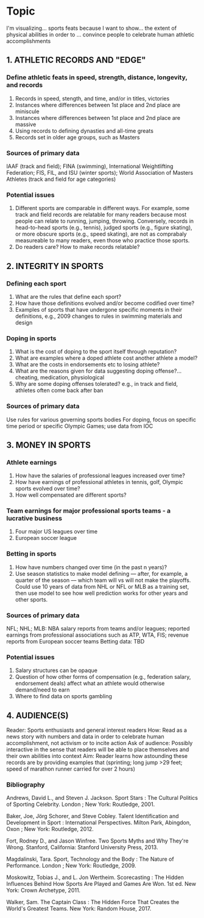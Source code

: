 # Topic
I'm visualizing... sports feats
because I want to show... the extent of physical abilities
in order to ... convince people to celebrate human athletic accomplishments


## 1. ATHLETIC RECORDS AND "EDGE"

### Define athletic feats in speed, strength, distance, longevity, and records
1. Records in speed, stength, and time, and/or in titles, victories
2. Instances where differences between 1st place and 2nd place are miniscule
3. Instances where differences between 1st place and 2nd place are massive
4. Using records to defining dynasties and all-time greats
5. Records set in older age groups, such as Masters

### Sources of primary data
IAAF (track and field); FINA (swimming), International Weightlifting Federation; FIS, FIL, and ISU (winter sports); World Association of Masters Athletes (track and field for age categories)

### Potential issues
1. Different sports are comparable in different ways. For example, some track and field records are relatable for many readers because most people can relate to running, jumping, throwing.
Conversely, records in head-to-head sports (e.g., tennis), judged sports (e.g., figure skating), or more obscure sports (e.g., speed skating), are not as comprabaly measureable to many readers,
even those who practice those sports.
2. Do readers care? How to make records relatable?


## 2. INTEGRITY IN SPORTS

### Defining each sport
1. What are the rules that define each sport?
2. How have those definitions evolved and/or become codified over time?
3. Examples of sports that have undergone specific moments in their definitions, e.g., 2009 changes to rules in swimming materials and design

### Doping in sports
1. What is the cost of doping to the sport itself through reputation?
2. What are examples where a doped athlete cost another athlete a model?
3. What are the costs in endorsements etc to losing athlete?
4. What are the reasons given for data suggesting doping offense?... cheating, medication, physiological
5. Why are some doping offenses tolerated? e.g., in track and field, athletes often come back after ban

### Sources of primary data
Use rules for various governing sports bodies
For doping, focus on specific time period or specific Olympic Games; use data from IOC


## 3. MONEY IN SPORTS

### Athlete earnings
1. How have the salaries of professional leagues increased over time?
2. How have earnings of professional athletes in tennis, golf, Olympic sports evolved over time?
3. How well compensated are different sports?

### Team earnings for major professional sports teams - a lucrative business
1. Four major US leagues over time
2. European soccer league

### Betting in sports
1. How have numbers changed over time (in the past n years)?
2. Use season statistics to make model defining –– after, for example, a quarter of the season –– which team will vs will not make the playoffs.
Could use 10 years of data from NHL or NFL or MLB as a training set, then use model to see how well prediction works for other years and other sports.

### Sources of primary data
NFL; NHL; MLB: NBA salary reports from teams and/or leagues; reported earnings from professional associations such as ATP, WTA, FIS; revenue reports from European soccer teams
Betting data: TBD

### Potential issues
1. Salary structures can be opaque
2. Question of how other forms of compensation (e.g., federation salary, endorsement deals) affect what an athlete would otherwise demand/need to earn
3. Where to find data on sports gambling


## 4. AUDIENCE(S)
Reader: Sports enthusiasts and general interest readers
How: Read as a news story with numbers and data in order to celebrate human accomplishment, not activism or to incite action
Ask of audience: Possibly interactive in the sense that readers will be able to place themselves and their own abilities into context
Aim: Reader learns how astounding these records are by providing examples that (sprinting; long jump >29 feet; speed of marathon runner carried for over 2 hours)


### Bibliography

Andrews, David L., and Steven J. Jackson. Sport Stars : The Cultural Politics of Sporting Celebrity. London ; New York: Routledge, 2001.

Baker, Joe, Jörg Schorer, and Steve Cobley. Talent Identification and Development in Sport : International Perspectives. Milton Park, Abingdon, Oxon ; New York: Routledge, 2012.

Fort, Rodney D., and Jason Winfree. Two Sports Myths and Why They're Wrong. Stanford, California: Stanford University Press, 2013.

Magdalinski, Tara. Sport, Technology and the Body : The Nature of Performance. London ; New York: Routledge, 2009.

Moskowitz, Tobias J., and L. Jon Wertheim. Scorecasting : The Hidden Influences Behind How Sports Are Played and Games Are Won. 1st ed. New York: Crown Archetype, 2011.

Walker, Sam. The Captain Class : The Hidden Force That Creates the World's Greatest Teams. New York: Random House, 2017.